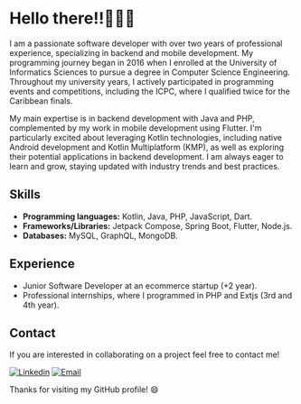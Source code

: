 # Hello there‼👋👨‍💻

I am a passionate software developer with over two years of professional experience, specializing in backend and mobile development. My programming journey began in 2016 when I enrolled at the University of Informatics Sciences to pursue a degree in Computer Science Engineering. Throughout my university years, I actively participated in programming events and competitions, including the ICPC, where I qualified twice for the Caribbean finals.

My main expertise is in backend development with Java and PHP, complemented by my work in mobile development using Flutter. I'm particularly excited about leveraging Kotlin technologies, including native Android development and Kotlin Multiplatform (KMP), as well as exploring their potential applications in backend development. I am always eager to learn and grow, staying updated with industry trends and best practices.

## Skills

- **Programming languages:** Kotlin, Java, PHP, JavaScript, Dart.
- **Frameworks/Libraries:** Jetpack Compose, Spring Boot, Flutter, Node.js.
- **Databases:** MySQL, GraphQL, MongoDB.
  
## Experience

- Junior Software Developer at an ecommerce startup (+2 year).
- Professional internships, where I programmed in PHP and Extjs (3rd and 4th year).

## Contact

If you are interested in collaborating on a project feel free to contact me!

[![Linkedin](https://img.shields.io/badge/-LinkedIn-blue?style=flat-square&logo=Linkedin&logoColor=white&link=https://www.linkedin.com/in/fabian-ortiz-maestre/)](https://www.linkedin.com/in/fabian-ortiz-maestre/)
[![Email](https://img.shields.io/badge/-Email-red?style=flat-square&logo=gmail&logoColor=white&link=mailto:fmaestre98@gmail.com)](mailto:fmaestre98@gmail.com)

Thanks for visiting my GitHub profile! 😄

